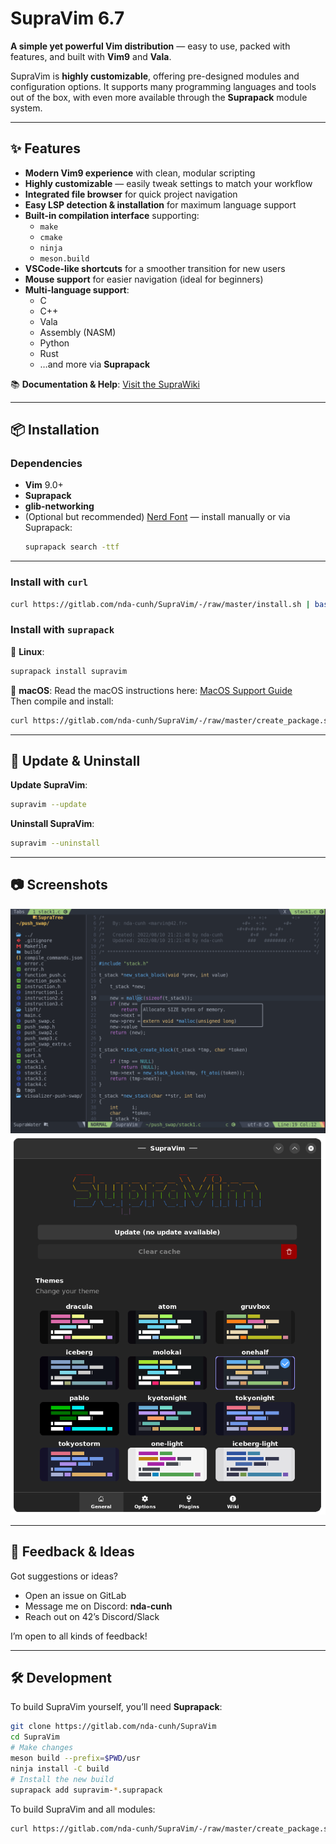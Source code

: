 # SupraVim 6.7

**A simple yet powerful Vim distribution** — easy to use, packed with features, and built with **Vim9** and **Vala**.

SupraVim is **highly customizable**, offering pre-designed modules and configuration options. It supports many programming languages and tools out of the box, with even more available through the **Suprapack** module system.

---

## ✨ Features

- **Modern Vim9 experience** with clean, modular scripting
- **Highly customizable** — easily tweak settings to match your workflow
- **Integrated file browser** for quick project navigation
- **Easy LSP detection & installation** for maximum language support
- **Built-in compilation interface** supporting:
  - `make`
  - `cmake`
  - `ninja`
  - `meson.build`
- **VSCode-like shortcuts** for a smoother transition for new users
- **Mouse support** for easier navigation (ideal for beginners)
- **Multi-language support**:
  - C
  - C++
  - Vala
  - Assembly (NASM)
  - Python
  - Rust
  - …and more via **Suprapack**

📚 **Documentation & Help**: [Visit the SupraWiki](https://gitlab.com/nda-cunh/SupraVim/-/wikis/home)

---

## 📦 Installation

### Dependencies
- **Vim** 9.0+
- **Suprapack**
- **glib-networking**
- (Optional but recommended) [Nerd Font](https://www.nerdfonts.com/) — install manually or via Suprapack:
  ```bash
  suprapack search -ttf
  ```

---

### Install with `curl`
```bash
curl https://gitlab.com/nda-cunh/SupraVim/-/raw/master/install.sh | bash
```

### Install with `suprapack`

🐧 **Linux**:
```bash
suprapack install supravim
```

🍎 **macOS**:
Read the macOS instructions here: [MacOS Support Guide](https://gitlab.com/nda-cunh/SupraVim/-/wikis/Mac-Os)  
Then compile and install:
```bash
curl https://gitlab.com/nda-cunh/SupraVim/-/raw/master/create_package.sh | bash
```

---

## 🔄 Update & Uninstall

**Update SupraVim**:
```bash
supravim --update
```

**Uninstall SupraVim**:
```bash
supravim --uninstall
```

---

## 📷 Screenshots
![SupraVim in terminal](readme_img/readme.png)  
![SupraVim GUI](readme_img/gui.png)

---

## 💬 Feedback & Ideas
Got suggestions or ideas?
- Open an issue on GitLab
- Message me on Discord: **nda-cunh**
- Reach out on 42’s Discord/Slack

I’m open to all kinds of feedback!

---

## 🛠 Development

To build SupraVim yourself, you’ll need **Suprapack**:

```bash
git clone https://gitlab.com/nda-cunh/SupraVim
cd SupraVim
# Make changes
meson build --prefix=$PWD/usr
ninja install -C build
# Install the new build
suprapack add supravim-*.suprapack
```

To build SupraVim and all modules:
```bash
curl https://gitlab.com/nda-cunh/SupraVim/-/raw/master/create_package.sh | bash
```
